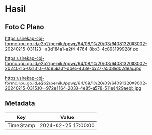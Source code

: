 # Hasil

## Foto C Plano

https://sirekap-obj-formc.kpu.go.id/e2b2/pemilu/ppwp/64/08/13/20/03/6408132003002-20240215-031123--a3d184a1-a2f4-4764-8bb3-4c898199928f.jpg

https://sirekap-obj-formc.kpu.go.id/e2b2/pemilu/ppwp/64/08/13/20/03/6408132003002-20240215-031310--0d95ba3f-dbea-433e-b527-a508ed02deac.jpg

https://sirekap-obj-formc.kpu.go.id/e2b2/pemilu/ppwp/64/08/13/20/03/6408132003002-20240215-031530--972e4164-2038-4e85-a578-511e8429aebb.jpg


## Metadata

| Key        | Value               |
| ---------- | ------------------- |
| Time Stamp | 2024-02-25 17:00:00 |



